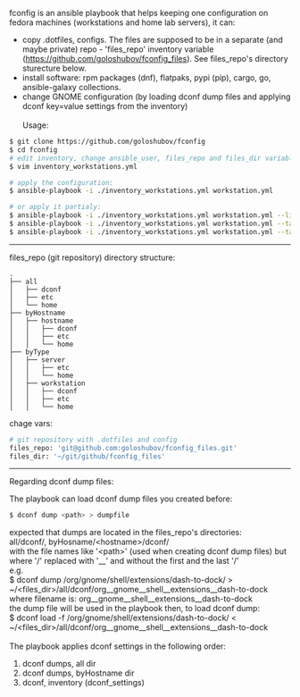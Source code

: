 fconfig is an ansible playbook that helps keeping one configuration on fedora machines (workstations and home lab servers), it can:
- copy .dotfiles, configs. The files are supposed to be in a separate (and maybe private) repo - 'files_repo' inventory variable (https://github.com/goloshubov/fconfig_files). See files_repo's directory sturecture below.
- install software: rpm packages (dnf), flatpaks, pypi (pip), cargo, go, ansible-galaxy collections.
- change GNOME configuration (by loading dconf dump files and applying dconf key=value settings from the inventory)
\
\
Usage:
```bash
$ git clone https://github.com/goloshubov/fconfig
$ cd fconfig
# edit inventory, change ansible_user, files_repo and files_dir variables:
$ vim inventory_workstations.yml

# apply the configuration:
$ ansible-playbook -i ./inventory_workstations.yml workstation.yml

# or apply it partialy:
$ ansible-playbook -i ./inventory_workstations.yml workstation.yml --list-tags
$ ansible-playbook -i ./inventory_workstations.yml workstation.yml --tags dotfiles
$ ansible-playbook -i ./inventory_workstations.yml workstation.yml --tags packages,flatpaks

```

---
files_repo (git repository) directory structure:
```
.
├── all
│   ├── dconf
│   ├── etc
│   └── home
├── byHostname
│   ├── hostname
│   │   ├── dconf
│   │   ├── etc
│   │   └── home
├── byType
│   ├── server
│   │   ├── etc
│   │   └── home
│   ├── workstation
│   │   ├── dconf
│   │   ├── etc
│   │   └── home
```
 chage vars:
 ```bash
 # git repository with .dotfiles and config
 files_repo: 'git@github.com:goloshubov/fconfig_files.git'
 files_dir: '~/git/github/fconfig_files'
```
---
Regarding dconf dump files:

The playbook can load dconf dump files you created before:
```bash
$ dconf dump <path> > dumpfile
```
expected that dumps are located in the files_repo's directories:\
all/dconf/, byHosname/\<hostname\>/dconf/\
with the file names like '\<path>\' (used when creating dconf dump files) but where '/' replaced with '__' and without the first and the last '/'\
e.g.\
$ dconf dump /org/gnome/shell/extensions/dash-to-dock/ > ~/\<files_dir\>/all/dconf/org__gnome__shell__extensions__dash-to-dock\
where filename is: org__gnome__shell__extensions__dash-to-dock\
the dump file will be used in the playbook then, to load dconf dump:\
$ dconf load -f /org/gnome/shell/extensions/dash-to-dock/ < ~/\<files_dir\>/all/dconf/org__gnome__shell__extensions__dash-to-dock\
\
The playbook applies dconf settings in the following order:
1. dconf dumps, all dir
2. dconf dumps, byHostname dir
3. dconf, inventory (dconf_settings)


